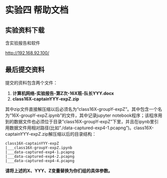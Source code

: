 # 实验四 帮助文档

## 实验资料下载

含实验报告和软件

<http://192.168.92.100/>

## 最后提交资料

提交的资料包含两个文件：
   1. **计算机网络-实验报告-第Z次-16X班-队长YYY.docx**
   2. **class16X-captainYYY-expZ.zip**

其中zip文件直接解压缩以后必须名为“class16X-groupY-expZ”。其中包含一个名为“16X-groupY-expZ.ipynb”的文件，其中记录jupyter notebook程序；该程序用到的数据文件也必须位于目录”class16X-groupY-expZ”下里，并且在ipynb里引用数据文件用相对路径(比如”./data-captured-exp4-1.pcapng”)。class16X-captainYYY-expZ.zip解压缩以后的目录结构：

```
class16X-captainYYY-expZ
|___class16X-groupY-expZ.ipynb
|___data-captured-exp4-1.pcapng
|___data-captured-exp4-2.pcapng
|___data-captured-exp4-4.pcapng

```

**请将上述的X、YYY、Z变量替换为你们组的具体参数。**
